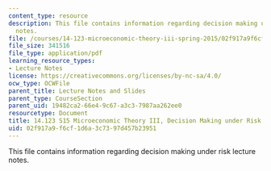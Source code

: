 ```yaml
---
content_type: resource
description: This file contains information regarding decision making under risk lecture
  notes.
file: /courses/14-123-microeconomic-theory-iii-spring-2015/02f917a9f6cf1d6a3c7397d457b23951_MIT14_123S15_Chap2.pdf
file_size: 341516
file_type: application/pdf
learning_resource_types:
- Lecture Notes
license: https://creativecommons.org/licenses/by-nc-sa/4.0/
ocw_type: OCWFile
parent_title: Lecture Notes and Slides
parent_type: CourseSection
parent_uid: 19482ca2-66e4-9c67-a3c3-7987aa262ee0
resourcetype: Document
title: 14.123 S15 Microeconomic Theory III, Decision Making under Risk Lecture Notes
uid: 02f917a9-f6cf-1d6a-3c73-97d457b23951
---
```

This file contains information regarding decision making under risk lecture notes.